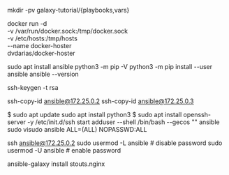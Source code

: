 mkdir -pv galaxy-tutorial/{playbooks,vars}


docker run -d \
-v /var/run/docker.sock:/tmp/docker.sock \
-v /etc/hosts:/tmp/hosts \
--name docker-hoster \
dvdarias/docker-hoster


sudo apt install ansible
python3 -m pip -V
python3 -m pip install --user ansible
ansible --version

ssh-keygen -t rsa

ssh-copy-id ansible@172.25.0.2
ssh-copy-id ansible@172.25.0.3

$ sudo apt update
sudo apt install python3
$ sudo apt install openssh-server -y
/etc/init.d/ssh start
adduser --shell /bin/bash --gecos "" ansible
sudo visudo
ansible ALL=(ALL) NOPASSWD:ALL

ssh ansible@172.25.0.2
sudo usermod -L ansible # disable password
sudo usermod -U ansible # enable password



ansible-galaxy install stouts.nginx